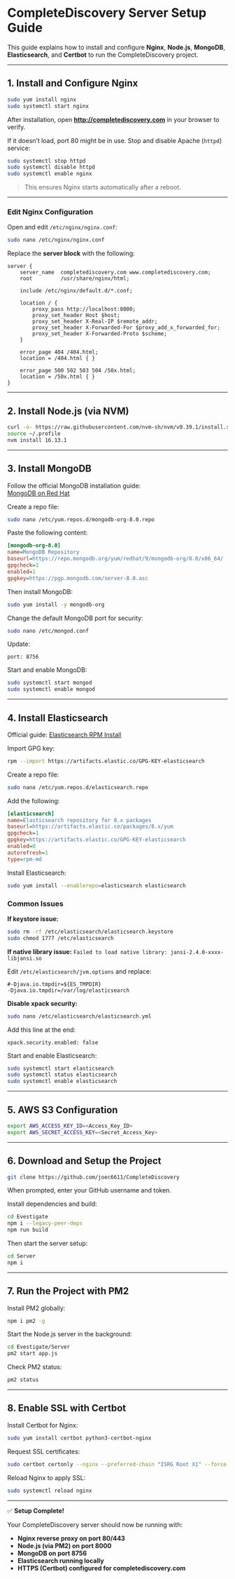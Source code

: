 # CompleteDiscovery Server Setup Guide

This guide explains how to install and configure **Nginx**, **Node.js**, **MongoDB**, **Elasticsearch**, and **Certbot** to run the CompleteDiscovery project.

---

## 1. Install and Configure Nginx

```bash
sudo yum install nginx
sudo systemctl start nginx
```

After installation, open **http://completediscovery.com** in your browser to verify.

If it doesn’t load, port 80 might be in use. Stop and disable Apache (`httpd`) service:

```bash
sudo systemctl stop httpd
sudo systemctl disable httpd
sudo systemctl enable nginx
```

> This ensures Nginx starts automatically after a reboot.

---

### Edit Nginx Configuration

Open and edit `/etc/nginx/nginx.conf`:

```bash
sudo nano /etc/nginx/nginx.conf
```

Replace the **server block** with the following:

```nginx
server {
    server_name  completediscovery.com www.completediscovery.com;
    root         /usr/share/nginx/html;

    include /etc/nginx/default.d/*.conf;

    location / {
        proxy_pass http://localhost:8000;
        proxy_set_header Host $host;
        proxy_set_header X-Real-IP $remote_addr;
        proxy_set_header X-Forwarded-For $proxy_add_x_forwarded_for;
        proxy_set_header X-Forwarded-Proto $scheme;
    }

    error_page 404 /404.html;
    location = /404.html { }

    error_page 500 502 503 504 /50x.html;
    location = /50x.html { }
}
```

---

## 2. Install Node.js (via NVM)

```bash
curl -o- https://raw.githubusercontent.com/nvm-sh/nvm/v0.39.1/install.sh | bash
source ~/.profile
nvm install 16.13.1
```

---

## 3. Install MongoDB

Follow the official MongoDB installation guide:  
[MongoDB on Red Hat](https://www.mongodb.com/docs/manual/tutorial/install-mongodb-on-red-hat/)

Create a repo file:

```bash
sudo nano /etc/yum.repos.d/mongodb-org-8.0.repo
```

Paste the following content:

```ini
[mongodb-org-8.0]
name=MongoDB Repository
baseurl=https://repo.mongodb.org/yum/redhat/9/mongodb-org/8.0/x86_64/
gpgcheck=1
enabled=1
gpgkey=https://pgp.mongodb.com/server-8.0.asc
```

Then install MongoDB:

```bash
sudo yum install -y mongodb-org
```

Change the default MongoDB port for security:

```bash
sudo nano /etc/mongod.conf
```

Update:
```
port: 8756
```

Start and enable MongoDB:

```bash
sudo systemctl start mongod
sudo systemctl enable mongod
```

---

## 4. Install Elasticsearch

Official guide: [Elasticsearch RPM Install](https://www.elastic.co/guide/en/elasticsearch/reference/current/rpm.html#rpm-repo)

Import GPG key:

```bash
rpm --import https://artifacts.elastic.co/GPG-KEY-elasticsearch
```

Create a repo file:

```bash
sudo nano /etc/yum.repos.d/elasticsearch.repo
```

Add the following:

```ini
[elasticsearch]
name=Elasticsearch repository for 8.x packages
baseurl=https://artifacts.elastic.co/packages/8.x/yum
gpgcheck=1
gpgkey=https://artifacts.elastic.co/GPG-KEY-elasticsearch
enabled=0
autorefresh=1
type=rpm-md
```

Install Elasticsearch:

```bash
sudo yum install --enablerepo=elasticsearch elasticsearch
```

### Common Issues

**If keystore issue:**
```bash
sudo rm -rf /etc/elasticsearch/elasticsearch.keystore
sudo chmod 1777 /etc/elasticsearch
```

**If native library issue:**
`Failed to load native library: jansi-2.4.0-xxxx-libjansi.so`

Edit `/etc/elasticsearch/jvm.options` and replace:
```
#-Djava.io.tmpdir=${ES_TMPDIR}
-Djava.io.tmpdir=/var/log/elasticsearch
```

**Disable xpack security:**

```bash
sudo nano /etc/elasticsearch/elasticsearch.yml
```

Add this line at the end:
```
xpack.security.enabled: false
```

Start and enable Elasticsearch:

```bash
sudo systemctl start elasticsearch
sudo systemctl status elasticsearch
sudo systemctl enable elasticsearch
```

---

## 5. AWS S3 Configuration

```bash
export AWS_ACCESS_KEY_ID=<Access_Key_ID>
export AWS_SECRET_ACCESS_KEY=<Secret_Access_Key>
```

---

## 6. Download and Setup the Project

```bash
git clone https://github.com/joec6611/CompleteDiscovery
```

When prompted, enter your GitHub username and token.

Install dependencies and build:

```bash
cd Evestigate
npm i --legacy-peer-deps
npm run build
```

Then start the server setup:

```bash
cd Server
npm i
```

---

## 7. Run the Project with PM2

Install PM2 globally:

```bash
npm i pm2 -g
```

Start the Node.js server in the background:

```bash
cd Evestigate/Server
pm2 start app.js
```

Check PM2 status:

```bash
pm2 status
```

---

## 8. Enable SSL with Certbot

Install Certbot for Nginx:

```bash
sudo yum install certbot python3-certbot-nginx
```

Request SSL certificates:

```bash
sudo certbot certonly --nginx --preferred-chain "ISRG Root X1" --force-renewal -d completediscovery.com -d www.completediscovery.com
```

Reload Nginx to apply SSL:

```bash
sudo systemctl reload nginx
```

---

✅ **Setup Complete!**

Your CompleteDiscovery server should now be running with:
- **Nginx reverse proxy on port 80/443**
- **Node.js (via PM2) on port 8000**
- **MongoDB on port 8756**
- **Elasticsearch running locally**
- **HTTPS (Certbot) configured for completediscovery.com**

